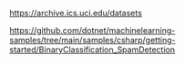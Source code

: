 

https://archive.ics.uci.edu/datasets

https://github.com/dotnet/machinelearning-samples/tree/main/samples/csharp/getting-started/BinaryClassification_SpamDetection